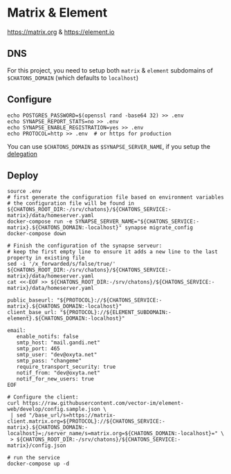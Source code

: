 # Matrix & Element

https://matrix.org & https://element.io

## DNS

For this project, you need to setup both `matrix` & `element` subdomains of `$CHATONS_DOMAIN` (which defaults to
`localhost`)

## Configure

```
echo POSTGRES_PASSWORD=$(openssl rand -base64 32) >> .env
echo SYNAPSE_REPORT_STATS=no >> .env
echo SYNAPSE_ENABLE_REGISTRATION=yes >> .env
echo PROTOCOL=http >> .env  # or https for production
```

You can use `$CHATONS_DOMAIN` as `$SYNAPSE_SERVER_NAME`, if you setup the
[delegation](https://github.com/matrix-org/synapse/blob/master/docs/federate.md#delegation)

## Deploy
```
source .env
# first generate the configuration file based on environment variables
# the configuration file will be found in ${CHATONS_ROOT_DIR:-/srv/chatons}/${CHATONS_SERVICE:-matrix}/data/homeserver.yaml
docker-compose run -e SYNAPSE_SERVER_NAME="${CHATONS_SERVICE:-matrix}.${CHATONS_DOMAIN:-localhost}" synapse migrate_config
docker-compose down

# Finish the configuration of the synapse serveur:
# keep the first empty line to ensure it adds a new line to the last property in existing file
sed -i '/x_forwarded/s/false/true/' ${CHATONS_ROOT_DIR:-/srv/chatons}/${CHATONS_SERVICE:-matrix}/data/homeserver.yaml
cat <<-EOF >> ${CHATONS_ROOT_DIR:-/srv/chatons}/${CHATONS_SERVICE:-matrix}/data/homeserver.yaml

public_baseurl: "${PROTOCOL}://${CHATONS_SERVICE:-matrix}.${CHATONS_DOMAIN:-localhost}"
client_base_url: "${PROTOCOL}://${ELEMENT_SUBDOMAIN:-element}.${CHATONS_DOMAIN:-localhost}"

email:
   enable_notifs: false
   smtp_host: "mail.gandi.net"
   smtp_port: 465
   smtp_user: "dev@oxyta.net"
   smtp_pass: "changeme"
   require_transport_security: true
   notif_from: "dev@oxyta.net"
   notif_for_new_users: true
EOF

# Configure the client:
curl https://raw.githubusercontent.com/vector-im/element-web/develop/config.sample.json \
 | sed "/base_url/s=https://matrix-client.matrix.org=${PROTOCOL}://${CHATONS_SERVICE:-matrix}.${CHATONS_DOMAIN:-localhost}=;/server_name/s=matrix.org=${CHATONS_DOMAIN:-localhost}=" \
 > ${CHATONS_ROOT_DIR:-/srv/chatons}/${CHATONS_SERVICE:-matrix}/config.json

# run the service
docker-compose up -d
```
